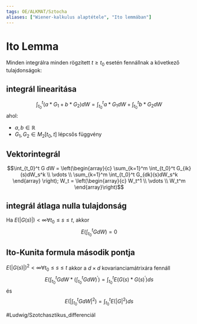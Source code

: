 ```yaml
---
tags: OE/ALKMAT/Sztocha 
aliases: ["Wiener-kalkulus alaptétele", "Ito lemmában"]
---
```

# Ito Lemma
Minden integrálra minden rögzített $t \ge t_0$ esetén fennállnak a következő tulajdonságok:
## integrál linearitása
$$\int_{t_0}^t (a*G_1 + b*G_2) dW =\int_{t_0}^t a*G_1 dW + \int_{t_0}^t b*G_2 dW$$
ahol:
- $a,b \in \mathbb{R}$
- $G_1, G_2 \in M_2[t_0,t]$ lépcsős függvény
## Vektorintegrál
$$\int_{t_0}^t G dW = \left(\begin{array}{c}
	\sum_{k=1}^m \int_{t_0}^t G_{ik}(s)dW_s^k \\
	\vdots \\
	\sum_{k=1}^m \int_{t_0}^t G_{dk}(s)dW_s^k
\end{array} \right);
W_t = \left(\begin{array}{c}
	W_t^1 \\
	\vdots \\
	W_t^m
\end{array}\right)$$
## integrál átlaga nulla tulajdonság
Ha $E(|G(s)|) < \infty \forall t_0 \le s \le t$, akkor
$$E\left( \int_{t_0}^t G dW \right)=0$$
## Ito-Kunita formula második pontja
$E(|G(s)|)^2 < \infty \forall t_0 \le s \le t$ akkor a $d \times d$ kovarianciamátrixára fennáll
$$E\left( \int_{t_0}^t G dW * \left( \int_{t_0}^t G dW \right)^\prime \right) = \int_{t_0}^t E(G(s)*G(s)^\prime)ds$$
és
$$E\left( \left| \int_{t_0}^t G dW \right|^2 \right) = \int_{t_0}^t E(|G|^2)ds$$

#Ludwig/Szotchasztikus_differenciál 